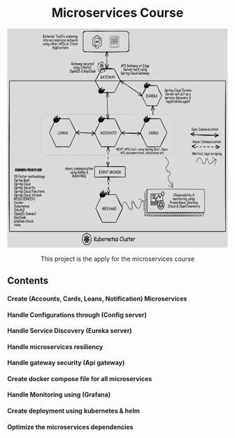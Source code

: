 <h1 align="center">Microservices Course</h1>
<div align="center">
<img src="Microservices.png" height="500"> 
    
This project is the apply for the microservices course
</div> 

## Contents
#### Create (Accounts, Cards, Loans, Notification) Microservices
#### Handle Configurations through (Config server)
#### Handle Service Discovery (Eureka server)
#### Handle microservices resiliency
#### Handle gateway security (Api gateway)
#### Create docker compose file for all microservices
#### Handle Monitoring using (Grafana)
#### Create deployment using kubernetes & helm
#### Optimize the microservices dependencies

